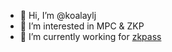 - 👋 Hi, I’m @koalaylj
- 👀 I’m interested in MPC & ZKP
- 🌱 I’m currently working for [zkpass](https://github.com/zkPassOfficial)
